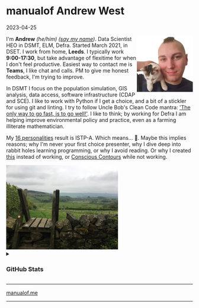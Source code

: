 # manualof Andrew West
2023-04-25

<img src='img/awest.png' alt='Me and Carli ~ way back in 2021' width='30%' align='right' />

I'm **Andrew** *(he/him)* *([say my name](http://ipa-reader.xyz/?text=%CB%88%C3%A6ndru%CB%90%20w%C9%9Bst&voice=Amy))*.  Data Scientist HEO in DSMT, ELM, Defra.  Started March 2021, in DSET.  I work from home, **Leeds**.  I typically work **9:00-17:30**, but take advantage of flexitime for when I don't feel productive.  Easiest way to contact me is **Teams**, I like chat and calls.  PM to give me honest feedback, I'm trying to improve.

In DSMT I focus on the population simulation, GIS analysis, data access, software infrastructure (CDAP and SCE).  I like to work with Python if I get a choice, and a bit of a stickler for using git and linting.  I try to follow Uncle Bob's Clean Code mantra: ['The only way to go fast, is to go well!'](https://factorio.com/blog/post/fff-366).  I like to think; by working for Defra I am helping improve environmental policy and practice, even as a farming illiterate mathematician.

My [16 personalities](https://www.16personalities.com/) result is ISTP-A.  Which means... 🤷.  Maybe this implies reasons; why I'm never your first choice presenter, why I dive deep into rabbit holes learning programming, or why I avoid reading.  Or why I created [this](README.md) instead of working, or [Conscious Contours](https://consciouscontours.com/) while not working.

<img src='img/stile.jpg' alt='My background photo ~ A Northumbrian stile at my family home' width='60%' />

<details><summary><h3>GitHub Stats</h3></summary>
  
[![GitHub Stats](
  https://github-readme-stats.vercel.app/api?username=aw-west-defra&theme=transparent&show_icons=true&count_private=true
)](https://github.com/anuraghazra/github-readme-stats)

[![Top Languages](
  https://github-readme-stats.vercel.app/api/top-langs/?username=aw-west-defra&theme=transparent&count_private=true&layout=compact&langs_count=6
)](https://github.com/anuraghazra/github-readme-stats)

</details>


---

[manualof.me](https://www.manualof.me/)

---
